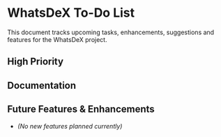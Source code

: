 # WhatsDeX To-Do List

This document tracks upcoming tasks, enhancements, suggestions and features for the WhatsDeX project.

## High Priority

## Documentation

## Future Features & Enhancements

- _(No new features planned currently)_
